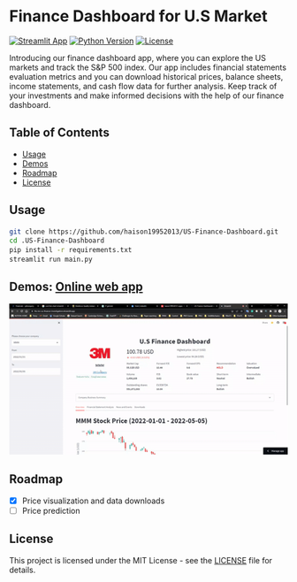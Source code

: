 # Finance Dashboard for U.S Market

[![Streamlit App](https://static.streamlit.io/badges/streamlit_badge_black_white.svg)](https://share.streamlit.io/<username>/<repo-name>/<app-name>.py)
[![Python Version](https://img.shields.io/badge/python-3.8-blue)](https://www.python.org/downloads/release/python-380/)
[![License](https://img.shields.io/badge/License-MIT-green.svg)](https://opensource.org/licenses/MIT)

Introducing our finance dashboard app, where you can explore the US markets and track the S&P 500 index. Our app includes financial statements evaluation metrics and you can download historical prices, balance sheets, income statements, and cash flow data for further analysis. Keep track of your investments and make informed decisions with the help of our finance dashboard.

## Table of Contents

- [Usage](#usage)
- [Demos](#demos)
- [Roadmap](#roadmap)
- [License](#license)

## Usage

```bash
git clone https://github.com/haison19952013/US-Finance-Dashboard.git
cd .US-Finance-Dashboard
pip install -r requirements.txt
streamlit run main.py
```

## Demos: [Online web app](https://lhs-inc-us-finance-investigation.streamlit.app/)
![Alt Text](demo.gif)

## Roadmap

- [x] Price visualization and data downloads
- [ ] Price prediction

## License

This project is licensed under the MIT License - see the [LICENSE](LICENSE) file for details.
